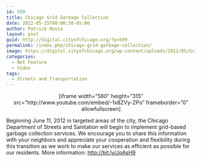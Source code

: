 ```yaml
---
id: 599
title: Chicago Grid Garbage Collection
date: 2012-05-25T00:00:50-05:00
author: Patrick Mosca
layout: post
guid: http://digital.cityofchicago.org/?p=599
permalink: /index.php/chicago-grid-garbage-collection/
image: https://digital.cityofchicago.org/wp-content/uploads/2012/05/Grid-Garbage-Thumbnail.jpg
categories:
  - Not Feature
  - Video
tags:
  - Streets and Transportation
---
```

<p style="text-align: center;">
  [iframe width=&#8221;560&#8243; height=&#8221;315&#8243; src=&#8221;http://www.youtube.com/embed/-1x8ZVy-ZPo&#8221; frameborder=&#8221;0&#8243; allowfullscreen]
</p>

Beginning June 11, 2012 in targeted areas of the city, the Chicago Department of Streets and Sanitation will begin to implement grid-based garbage collection services. We encourage you to share this information with your neighbors and appreciate your cooperation and flexibility during this transition as we work to make our services as efficient as possible for our residents. More information: <a title="http://bit.ly/JqAsH9" dir="ltr" href="http://bit.ly/JqAsH9" rel="nofollow" target="_blank">http://bit.ly/JqAsH9</a>